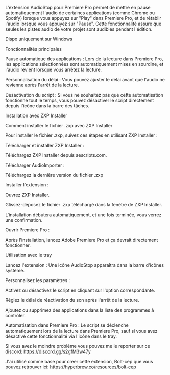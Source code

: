 L'extension AudioStop pour Premiere Pro permet de mettre en pause automatiquement l'audio de certaines applications (comme Chrome ou Spotify) lorsque vous appuyez sur "Play" dans Premiere Pro, et de rétablir l'audio lorsque vous appuyez sur "Pause". Cette fonctionnalité assure que seules les pistes audio de votre projet sont audibles pendant l'édition.

Dispo uniquement sur Windows

Fonctionnalités principales





Pause automatique des applications : Lors de la lecture dans Premiere Pro, les applications sélectionnées sont automatiquement mises en sourdine, et l'audio revient lorsque vous arrêtez la lecture.



Personnalisation du délai : Vous pouvez ajuster le délai avant que l'audio ne revienne après l'arrêt de la lecture.



Désactivation du script : Si vous ne souhaitez pas que cette automatisation fonctionne tout le temps, vous pouvez désactiver le script directement depuis l'icône dans la barre des tâches.

Installation avec ZXP Installer

Comment installer le fichier .zxp avec ZXP Installer



Pour installer le fichier .zxp, suivez ces étapes en utilisant ZXP Installer :





Télécharger et installer ZXP Installer :





Téléchargez ZXP Installer depuis aescripts.com.



Télécharger AudioImporter :





Téléchargez la dernière version du fichier .zxp



Installer l'extension :





Ouvrez ZXP Installer.



Glissez-déposez le fichier .zxp téléchargé dans la fenêtre de ZXP Installer.



L'installation débutera automatiquement, et une fois terminée, vous verrez une confirmation.



Ouvrir Premiere Pro :





Après l'installation, lancez Adobe Premiere Pro et ça devrait directement fonctionner.

Utilisation avec le tray





Lancez l'extension : Une icône AudioStop apparaîtra dans la barre d'icônes système. 





Personnalisez les paramètres :





Activez ou désactivez le script en cliquant sur l'option correspondante.



Réglez le délai de réactivation du son après l'arrêt de la lecture.



Ajoutez ou supprimez des applications dans la liste des programmes à contrôler.



Automatisation dans Premiere Pro : Le script se déclenche automatiquement lors de la lecture dans Premiere Pro, sauf si vous avez désactivé cette fonctionnalité via l'icône dans le tray.


Si vous avez le moindre problème vous pouvez me le reporter sur ce discord: https://discord.gg/s2gfM3w47y

J'ai utilisé comme base pour creer cette extension, Bolt-cep que vous pouvez retrouver ici: https://hyperbrew.co/resources/bolt-cep
